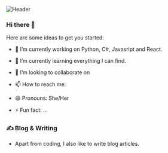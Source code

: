 

![Header](https://encrypted-tbn0.gstatic.com/images?q=tbn:ANd9GcQR32rROtaJRrXuQMtgUD42IyJ9SdZ1C8w3eg&usqp=CAU"Header")
### Hi there 👋

Here are some ideas to get you started:

- 🔭 I’m currently working on Python, C#, Javasript and React.
- 🌱 I’m currently learning everything I can find.
- 👯 I’m looking to collaborate on 

- 📫 How to reach me: 
- 😄 Pronouns: She/Her

- ⚡ Fun fact: ...
### ✍️ Blog & Writing
- Apart from coding, I also like to write blog articles.






